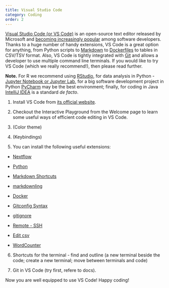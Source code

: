 ```yaml
---
title: Visual Studio Code
category: Coding
order: 2
---
```


[Visual Studio Code (or VS Code)](https://code.visualstudio.com/) is an open-source text editor released by Microsoft and 
[becoming increasingly popular](https://insights.stackoverflow.com/survey/2019#development-environments-and-tools) among software developers. 
Thanks to a huge number of handy extensions, VS Code is a great option for anything, from Python scripts 
to [Markdown](https://guides.github.com/features/mastering-markdown/) to [Dockerfiles](https://docs.docker.com/engine/reference/builder/#format) 
to tables in CSV/TSV format. Also, VS Code is tightly integrated with [Git](../../reproducibility/git.md) and allows a developer to use multiple 
command line terminals. If you would like to try VS Code (which we really recommend!), then please read further.

**Note.** For R we recommend using [RStudio](https://rstudio.com/), for data analysis in Python - [Jupyter Notebook or Jupyter Lab](https://jupyter.org/), 
for a big software development project in Python [PyCharm](https://www.jetbrains.com/pycharm/) may be the best environment; 
finally, for coding in Java [IntelliJ IDEA](https://www.jetbrains.com/idea/) is a standard _de facto_. 

1. Install VS Code from [its official website](https://code.visualstudio.com/).

2. Checkout the Interactive Playground from the Welcome page to learn some useful ways of efficient code editing in VS Code.

3. (Color theme)

4. (Keybindings)

5. You can install the following useful extensions:

- [Nextflow](https://marketplace.visualstudio.com/items?itemName=nextflow.nextflow)

- [Python](https://marketplace.visualstudio.com/items?itemName=ms-python.python)

- [Markdown Shortcuts](https://marketplace.visualstudio.com/items?itemName=mdickin.markdown-shortcuts)

- [markdownling](https://marketplace.visualstudio.com/items?itemName=DavidAnson.vscode-markdownlint)

- [Docker](https://marketplace.visualstudio.com/items?itemName=ms-azuretools.vscode-docker)

- [Gitconfig Syntax](https://marketplace.visualstudio.com/items?itemName=sidneys1.gitconfig)

- [gitignore](https://marketplace.visualstudio.com/items?itemName=codezombiech.gitignore)

- [Remote - SSH](https://marketplace.visualstudio.com/items?itemName=ms-vscode-remote.remote-ssh)

- [Edit csv](https://marketplace.visualstudio.com/items?itemName=janisdd.vscode-edit-csv)

- [WordCounter](https://marketplace.visualstudio.com/items?itemName=kirozen.wordcounter)

6. Shortcuts for the terminal - find and outline (a new terminal beside the code; create a new terminal; move between terminals and code)

7. Git in VS Code (try first, refere to docs).

Now you are well equipped to use VS Code! Happy coding!
